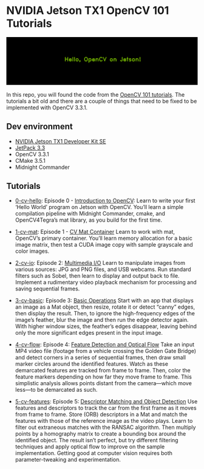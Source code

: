 # NVIDIA Jetson TX1 OpenCV 101 Tutorials

![Hello!](./images/hello.png)

In this repo, you will found the code from the [OpenCV 101 tutorials](https://developer.nvidia.com/embedded/learn/tutorials). The tutorials a bit old and there are a couple of things that need to be fixed to be implemented with OpenCV 3.3.1.



## Dev environment

- [NVIDIA Jetson TX1 Developer Kit SE](https://developer.nvidia.com/embedded/buy/jetson-tx1-devkit)
- [JetPack 3.3](https://developer.nvidia.com/embedded/jetpack)
- OpenCV 3.3.1
- CMake 3.5.1
- Midnight Commander

## Tutorials

- [0-cv-hello](./0-cv-hello):  Episode 0 - [Introduction to OpenCV](https://www.youtube.com/watch?v=gvmP0WRVUxI): Learn to write your first ‘Hello World’ program on Jetson with OpenCV. You’ll learn a simple compilation pipeline with Midnight Commander, cmake, and OpenCV4Tegra’s mat library, as you build for the first time.

- [1-cv-mat](./1-cv-mat): Episode 1 - [CV Mat Container](https://www.youtube.com/watch?v=lQfWANnqmps) Learn to work with mat, OpenCV’s primary container. You’ll learn memory allocation for a basic image matrix, then test a CUDA image copy with sample grayscale and color images.

- [2-cv-io](./2-cv-io): Episode 2: [Multimedia I/O](https://www.youtube.com/watch?v=PEaNXO5SKsE)
Learn to manipulate images from various sources: JPG and PNG files, and USB webcams. Run standard filters such as Sobel, then learn to display and output back to file. Implement a rudimentary video playback mechanism for processing and saving sequential frames.

- [3-cv-basic](./3-cv-basic): Episode 3: [Basic Operations](https://www.youtube.com/watch?v=7bgjQh_Fasg)
Start with an app that displays an image as a Mat object, then resize, rotate it or detect “canny” edges, then display the result. Then, to ignore the high-frequency edges of the image’s feather, blur the image and then run the edge detector again. With higher window sizes, the feather’s edges disappear, leaving behind only the more significant edges present in the input image.

- [4-cv-flow](./4-cv-flow): Episode 4: [Feature Detection and Optical Flow](https://www.youtube.com/watch?v=WjtJmb9dROQ)
Take an input MP4 video file (footage from a vehicle crossing the Golden Gate Bridge) and detect corners in a series of sequential frames, then draw small marker circles around the identified features. Watch as these demarcated features are tracked from frame to frame. Then, color the feature markers depending on how far they move frame to frame. This simplistic analysis allows points distant from the camera—which move less—to be demarcated as such.

- [5-cv-features](./5-cv-features): Episode 5: [Descriptor Matching and Object Detection](https://www.youtube.com/watch?v=hKq9KATD_EI)
Use features and descriptors to track the car from the first frame as it moves from frame to frame. Store (ORB) descriptors in a Mat and match the features with those of the reference image as the video plays. Learn to filter out extraneous matches with the RANSAC algorithm. Then multiply points by a homography matrix to create a bounding box around the identified object. The result isn’t perfect, but try different filtering techniques and apply optical flow to improve on the sample implementation. Getting good at computer vision requires both parameter-tweaking and experimentation.


